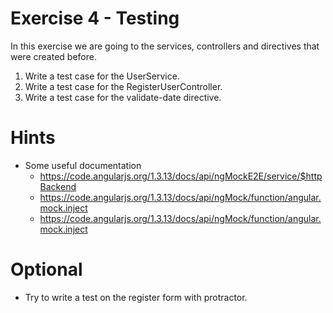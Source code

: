 Exercise 4 - Testing
=============
In this exercise we are going to the services, controllers and directives that were created before.

1. Write a test case for the UserService.
1. Write a test case for the RegisterUserController.
1. Write a test case for the validate-date directive.

Hints
======
- Some useful documentation
    - https://code.angularjs.org/1.3.13/docs/api/ngMockE2E/service/$httpBackend
    - https://code.angularjs.org/1.3.13/docs/api/ngMock/function/angular.mock.inject
    - https://code.angularjs.org/1.3.13/docs/api/ngMock/function/angular.mock.inject

Optional
========
- Try to write a test on the register form with protractor.